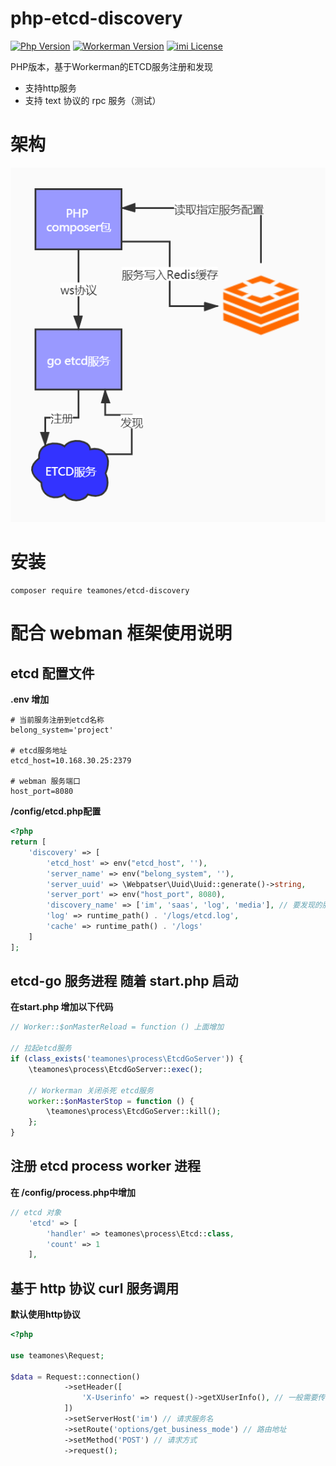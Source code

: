 # php-etcd-discovery

[![Php Version](https://img.shields.io/badge/php-%3E=7.4-brightgreen.svg)](https://secure.php.net/)
[![Workerman Version](https://img.shields.io/badge/workerman-%3E=4.0.19-brightgreen.svg)](https://github.com/walkor/Workerman)
[![imi License](https://img.shields.io/badge/license-Apache%202.0-brightgreen.svg)](https://github.com/cgpipline/strack/blob/master/LICENSE)


PHP版本，基于Workerman的ETCD服务注册和发现

- 支持http服务
- 支持 text 协议的 rpc 服务（测试）

# 架构

![image](./PHP_ETCD.jpg)

# 安装

```
composer require teamones/etcd-discovery
```

# 配合 webman 框架使用说明

## etcd 配置文件

**.env 增加**
```dotenv
# 当前服务注册到etcd名称
belong_system='project'

# etcd服务地址
etcd_host=10.168.30.25:2379 

# webman 服务端口
host_port=8080
```

**/config/etcd.php配置**

```php
<?php
return [
    'discovery' => [
        'etcd_host' => env("etcd_host", ''),
        'server_name' => env("belong_system", ''),
        'server_uuid' => \Webpatser\Uuid\Uuid::generate()->string,
        'server_port' => env("host_port", 8080),
        'discovery_name' => ['im', 'saas', 'log', 'media'], // 要发现的服务名
        'log' => runtime_path() . '/logs/etcd.log', 
        'cache' => runtime_path() . '/logs'
    ]
];
```

## etcd-go 服务进程 随着 start.php 启动

**在start.php 增加以下代码**

```php
// Worker::$onMasterReload = function () 上面增加

// 拉起etcd服务
if (class_exists('teamones\process\EtcdGoServer')) {
    \teamones\process\EtcdGoServer::exec();

    // Workerman 关闭杀死 etcd服务
    worker::$onMasterStop = function () {
        \teamones\process\EtcdGoServer::kill();
    };
}
```

## 注册 etcd process worker 进程

**在 /config/process.php中增加**

```php
// etcd 对象
    'etcd' => [
        'handler' => teamones\process\Etcd::class,
        'count' => 1
    ],
```

## 基于 http 协议 curl 服务调用

**默认使用http协议**

```php
<?php

use teamones\Request;

$data = Request::connection()
            ->setHeader([
                'X-Userinfo' => request()->getXUserInfo(), // 一般需要传递用户信息
            ])
            ->setServerHost('im') // 请求服务名
            ->setRoute('options/get_business_mode') // 路由地址
            ->setMethod('POST') // 请求方式
            ->request();
```


